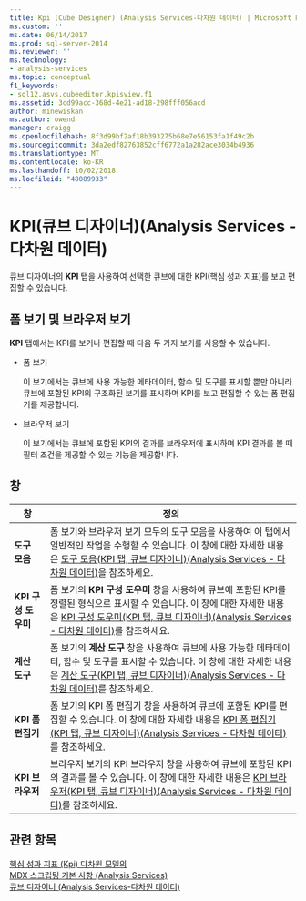 ```yaml
---
title: Kpi (Cube Designer) (Analysis Services-다차원 데이터) | Microsoft Docs
ms.custom: ''
ms.date: 06/14/2017
ms.prod: sql-server-2014
ms.reviewer: ''
ms.technology:
- analysis-services
ms.topic: conceptual
f1_keywords:
- sql12.asvs.cubeeditor.kpisview.f1
ms.assetid: 3cd99acc-368d-4e21-ad18-298fff056acd
author: minewiskan
ms.author: owend
manager: craigg
ms.openlocfilehash: 8f3d99bf2af18b393275b68e7e56153fa1f49c2b
ms.sourcegitcommit: 3da2edf82763852cff6772a1a282ace3034b4936
ms.translationtype: MT
ms.contentlocale: ko-KR
ms.lasthandoff: 10/02/2018
ms.locfileid: "48089933"
---
```

# <a name="kpis-cube-designer-analysis-services---multidimensional-data"></a>KPI(큐브 디자이너)(Analysis Services - 다차원 데이터)
  큐브 디자이너의 **KPI** 탭을 사용하여 선택한 큐브에 대한 KPI(핵심 성과 지표)를 보고 편집할 수 있습니다.  
  
## <a name="form-view-and-browser-view"></a>폼 보기 및 브라우저 보기  
 **KPI** 탭에서는 KPI를 보거나 편집할 때 다음 두 가지 보기를 사용할 수 있습니다.  
  
-   폼 보기  
  
     이 보기에서는 큐브에 사용 가능한 메타데이터, 함수 및 도구를 표시할 뿐만 아니라 큐브에 포함된 KPI의 구조화된 보기를 표시하며 KPI를 보고 편집할 수 있는 폼 편집기를 제공합니다.  
  
-   브라우저 보기  
  
     이 보기에서는 큐브에 포함된 KPI의 결과를 브라우저에 표시하며 KPI 결과를 볼 때 필터 조건을 제공할 수 있는 기능을 제공합니다.  
  
## <a name="panes"></a>창  
  
|창|정의|  
|----------|----------------|  
|**도구 모음**|폼 보기와 브라우저 보기 모두의 도구 모음을 사용하여 이 탭에서 일반적인 작업을 수행할 수 있습니다. 이 창에 대한 자세한 내용은 [도구 모음&#40;KPI 탭, 큐브 디자이너&#41;&#40;Analysis Services - 다차원 데이터&#41;](toolbar-kpis-tab-cube-designer-analysis-services-multidimensional-data.md)을 참조하세요.|  
|**KPI 구성 도우미**|폼 보기의 **KPI 구성 도우미** 창을 사용하여 큐브에 포함된 KPI를 정렬된 형식으로 표시할 수 있습니다. 이 창에 대한 자세한 내용은 [KPI 구성 도우미&#40;KPI 탭, 큐브 디자이너&#41;&#40;Analysis Services - 다차원 데이터&#41;](kpi-organizer-kpis-tab-cube-designer-analysis-services-multidimensional-data.md)를 참조하세요.|  
|**계산 도구**|폼 보기의 **계산 도구** 창을 사용하여 큐브에 사용 가능한 메타데이터, 함수 및 도구를 표시할 수 있습니다. 이 창에 대한 자세한 내용은 [계산 도구&#40;KPI 탭, 큐브 디자이너&#41;&#40;Analysis Services - 다차원 데이터&#41;](calculation-tools-kpis-cube-designer-analysis-services-multidimensional-data.md)를 참조하세요.|  
|**KPI 폼 편집기**|폼 보기의 KPI 폼 편집기 창을 사용하여 큐브에 포함된 KPI를 편집할 수 있습니다. 이 창에 대한 자세한 내용은 [KPI 폼 편집기&#40;KPI 탭, 큐브 디자이너&#41;&#40;Analysis Services - 다차원 데이터&#41;](kpi-form-editor-kpis-tab-cube-designer-analysis-services-multidimensional-data.md)를 참조하세요.|  
|**KPI 브라우저**|브라우저 보기의 KPI 브라우저 창을 사용하여 큐브에 포함된 KPI의 결과를 볼 수 있습니다. 이 창에 대한 자세한 내용은 [KPI 브라우저&#40;KPI 탭, 큐브 디자이너&#41;&#40;Analysis Services - 다차원 데이터&#41;](kpi-browser-kpis-tab-cube-designer-analysis-services-multidimensional-data.md)를 참조하세요.|  
  
## <a name="see-also"></a>관련 항목  
 [핵심 성과 지표 &#40;Kpi&#41; 다차원 모델의](multidimensional-models/key-performance-indicators-kpis-in-multidimensional-models.md)   
 [MDX 스크립팅 기본 사항 &#40;Analysis Services&#41;](multidimensional-models/mdx/mdx-scripting-fundamentals-analysis-services.md)   
 [큐브 디자이너 &#40;Analysis Services-다차원 데이터&#41;](cube-designer-analysis-services-multidimensional-data.md)  
  
  
